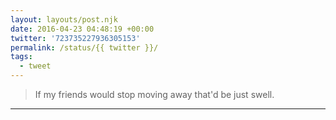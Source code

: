 ```yaml
---
layout: layouts/post.njk
date: 2016-04-23 04:48:19 +00:00
twitter: '723735227936305153'
permalink: /status/{{ twitter }}/
tags: 
  - tweet
---
```


> If my friends would stop moving away that'd be just swell.

---
